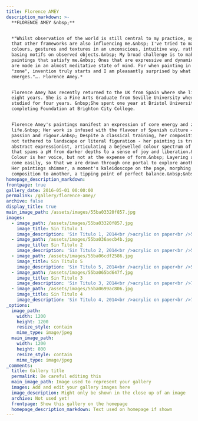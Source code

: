 ```yaml
---
title: Florence AMEY
description_markdown: >-
  **FLORENCE AMEY &nbsp;**


  *"Whilst observation of the world is still central to my practice, my hope is
  that other frameworks are also influencing me.&nbsp; I've tried to make marks,
  colours, gestures and textures in an unconscious, intuitive way, rather than
  basing motifs on observed objects.&nbsp; My broad challenge is to make
  paintings that satisfy me.&nbsp; Ones that are expressive and dynamic, that
  are made in an almost meditative state of mind. For when painting in that
  "zone", invention truly starts and I am pleasantly surprised by what
  emerges."…. Florence Amey.*


  Florence Amey has recently returned to the UK from Spain where she lived for
  eight years. She is a Fine Arts Graduate from Seville University where she
  studied for four years. &nbsp;She spent one year at Bristol University after
  completing Foundation at Brighton City College.


  Florence Amey's paintings manifest an expression of core energy and zest for
  life.&nbsp; Her work is infused with the flavour of Spanish culture – with
  passion and rigour.&nbsp; Despite a classical training, her compositions are
  not tethered to landscape or literal figuration - her painting is truly
  abstract expressionist, articulating a bejewelled colour spectrum of emotion
  that spans a pH from darker depths to a sense of joy and liberation.&nbsp;
  Colour is her voice, but not at the expense of form.&nbsp; Layering appears to
  come easily, so that we are drawn through one portal to explore another.&nbsp;
  Her paintings shimmer, a moment's kaleidoscope on the page, morphing from one
  composition to another, a tipping point of perfect balance.&nbsp;&nbsp;
homepage_description_markdown:
frontpage: true
gallery_date: 2016-05-01 00:00:00
permalink: /gallery/florence-amey/
archive: false
display_title: true
main_image_path: /assets/images/55ba03320f857.jpg
images:
  - image_path: /assets/images/55ba03320f857.jpg
    image_title: Sin Titulo 1
    image_description: 'Sin Titulo 1, 2014<br />acrylic on paper<br />55 x 75 cm'
  - image_path: /assets/images/55ba036aecb4b.jpg
    image_title: Sin Titulo 2
    image_description: 'Sin Titulo 2, 2014<br />acrylic on paper<br />55 x 75 cm'
  - image_path: /assets/images/55ba06cdf2586.jpg
    image_title: Sin Titulo 5
    image_description: 'Sin Titulo 5, 2014<br />acrylic on paper<br />55 x 75 cm'
  - image_path: /assets/images/55ba065bd647f.jpg
    image_title: Sin Titulo 3
    image_description: 'Sin Titulo 3, 2014<br />acrylic on paper<br />75 x 55 cm'
  - image_path: /assets/images/55ba0699ac806.jpg
    image_title: Sin Titulo 4
    image_description: 'Sin Titulo 4, 2014<br />acrylic on paper<br />75 x 55 cm'
_options:
  image_path:
    width: 1200
    height: 1200
    resize_style: contain
    mime_type: image/jpeg
  main_image_path:
    width: 1200
    height: 800
    resize_style: contain
    mime_type: image/jpeg
_comments:
  title: Gallery title
  permalink: Be careful editing this
  main_image_path: Image used to represent your gallery
  images: Add and edit your gallery images here
  image_description: Might only be shown in the close up of an image
  archive: Not used yet!
  frontpage: Show this gallery on the homepage
  homepage_description_markdown: Text used on homepage if shown
---
```

